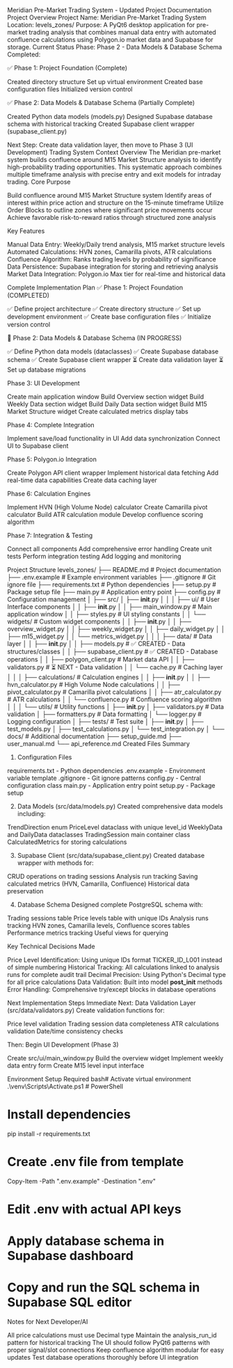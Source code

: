 Meridian Pre-Market Trading System - Updated Project Documentation
Project Overview
Project Name: Meridian Pre-Market Trading System
Location: levels_zones/
Purpose: A PyQt6 desktop application for pre-market trading analysis that combines manual data entry with automated confluence calculations using Polygon.io market data and Supabase for storage.
Current Status
Phase: Phase 2 - Data Models & Database Schema
Completed:

✅ Phase 1: Project Foundation (Complete)

Created directory structure
Set up virtual environment
Created base configuration files
Initialized version control


✅ Phase 2: Data Models & Database Schema (Partially Complete)

Created Python data models (models.py)
Designed Supabase database schema with historical tracking
Created Supabase client wrapper (supabase_client.py)



Next Step: Create data validation layer, then move to Phase 3 (UI Development)
Trading System Context
Overview
The Meridian pre-market system builds confluence around M15 Market Structure analysis to identify high-probability trading opportunities. This systematic approach combines multiple timeframe analysis with precise entry and exit models for intraday trading.
Core Purpose

Build confluence around M15 Market Structure system
Identify areas of interest within price action and structure on the 15-minute timeframe
Utilize Order Blocks to outline zones where significant price movements occur
Achieve favorable risk-to-reward ratios through structured zone analysis

Key Features

Manual Data Entry: Weekly/Daily trend analysis, M15 market structure levels
Automated Calculations: HVN zones, Camarilla pivots, ATR calculations
Confluence Algorithm: Ranks trading levels by probability of significance
Data Persistence: Supabase integration for storing and retrieving analysis
Market Data Integration: Polygon.io Max tier for real-time and historical data

Complete Implementation Plan
✅ Phase 1: Project Foundation (COMPLETED)

✅ Define project architecture
✅ Create directory structure
✅ Set up development environment
✅ Create base configuration files
✅ Initialize version control

🔄 Phase 2: Data Models & Database Schema (IN PROGRESS)

✅ Define Python data models (dataclasses)
✅ Create Supabase database schema
✅ Create Supabase client wrapper
⏳ Create data validation layer
⏳ Set up database migrations

Phase 3: UI Development

Create main application window
Build Overview section widget
Build Weekly Data section widget
Build Daily Data section widget
Build M15 Market Structure widget
Create calculated metrics display tabs

Phase 4: Complete Integration

Implement save/load functionality in UI
Add data synchronization
Connect UI to Supabase client

Phase 5: Polygon.io Integration

Create Polygon API client wrapper
Implement historical data fetching
Add real-time data capabilities
Create data caching layer

Phase 6: Calculation Engines

Implement HVN (High Volume Node) calculator
Create Camarilla pivot calculator
Build ATR calculation module
Develop confluence scoring algorithm

Phase 7: Integration & Testing

Connect all components
Add comprehensive error handling
Create unit tests
Perform integration testing
Add logging and monitoring

Project Structure
levels_zones/
├── README.md                    # Project documentation
├── .env.example                # Example environment variables
├── .gitignore                  # Git ignore file
├── requirements.txt            # Python dependencies
├── setup.py                    # Package setup file
├── main.py                     # Application entry point
├── config.py                   # Configuration management
│
├── src/
│   ├── __init__.py
│   │
│   ├── ui/                     # User Interface components
│   │   ├── __init__.py
│   │   ├── main_window.py     # Main application window
│   │   ├── styles.py          # UI styling constants
│   │   └── widgets/           # Custom widget components
│   │       ├── __init__.py
│   │       ├── overview_widget.py
│   │       ├── weekly_widget.py
│   │       ├── daily_widget.py
│   │       ├── m15_widget.py
│   │       └── metrics_widget.py
│   │
│   ├── data/                   # Data layer
│   │   ├── __init__.py
│   │   ├── models.py          # ✅ CREATED - Data structures/classes
│   │   ├── supabase_client.py # ✅ CREATED - Database operations
│   │   ├── polygon_client.py  # Market data API
│   │   ├── validators.py      # ⏳ NEXT - Data validation
│   │   └── cache.py           # Caching layer
│   │
│   ├── calculations/           # Calculation engines
│   │   ├── __init__.py
│   │   ├── hvn_calculator.py  # High Volume Node calculations
│   │   ├── pivot_calculator.py # Camarilla pivot calculations
│   │   ├── atr_calculator.py  # ATR calculations
│   │   └── confluence.py      # Confluence scoring algorithm
│   │
│   └── utils/                  # Utility functions
│       ├── __init__.py
│       ├── validators.py      # Data validation
│       ├── formatters.py      # Data formatting
│       └── logger.py          # Logging configuration
│
├── tests/                      # Test suite
│   ├── __init__.py
│   ├── test_models.py
│   ├── test_calculations.py
│   └── test_integration.py
│
└── docs/                       # Additional documentation
    ├── setup_guide.md
    ├── user_manual.md
    └── api_reference.md
Created Files Summary
1. Configuration Files

requirements.txt - Python dependencies
.env.example - Environment variable template
.gitignore - Git ignore patterns
config.py - Central configuration class
main.py - Application entry point
setup.py - Package setup

2. Data Models (src/data/models.py)
Created comprehensive data models including:

TrendDirection enum
PriceLevel dataclass with unique level_id
WeeklyData and DailyData dataclasses
TradingSession main container class
CalculatedMetrics for storing calculations

3. Supabase Client (src/data/supabase_client.py)
Created database wrapper with methods for:

CRUD operations on trading sessions
Analysis run tracking
Saving calculated metrics (HVN, Camarilla, Confluence)
Historical data preservation

4. Database Schema
Designed complete PostgreSQL schema with:

Trading sessions table
Price levels table with unique IDs
Analysis runs tracking
HVN zones, Camarilla levels, Confluence scores tables
Performance metrics tracking
Useful views for querying

Key Technical Decisions Made

Price Level Identification: Using unique IDs format TICKER_ID_L001 instead of simple numbering
Historical Tracking: All calculations linked to analysis runs for complete audit trail
Decimal Precision: Using Python's Decimal type for all price calculations
Data Validation: Built into model __post_init__ methods
Error Handling: Comprehensive try/except blocks in database operations

Next Implementation Steps
Immediate Next: Data Validation Layer (src/data/validators.py)
Create validation functions for:

Price level validation
Trading session data completeness
ATR calculations validation
Date/time consistency checks

Then: Begin UI Development (Phase 3)

Create src/ui/main_window.py
Build the overview widget
Implement weekly data entry form
Create M15 level input interface

Environment Setup Required
bash# Activate virtual environment
.\venv\Scripts\Activate.ps1  # PowerShell

# Install dependencies
pip install -r requirements.txt

# Create .env file from template
Copy-Item -Path ".env.example" -Destination ".env"
# Edit .env with actual API keys

# Apply database schema in Supabase dashboard
# Copy and run the SQL schema in Supabase SQL editor
Notes for Next Developer/AI

All price calculations must use Decimal type
Maintain the analysis_run_id pattern for historical tracking
The UI should follow PyQt6 patterns with proper signal/slot connections
Keep confluence algorithm modular for easy updates
Test database operations thoroughly before UI integration